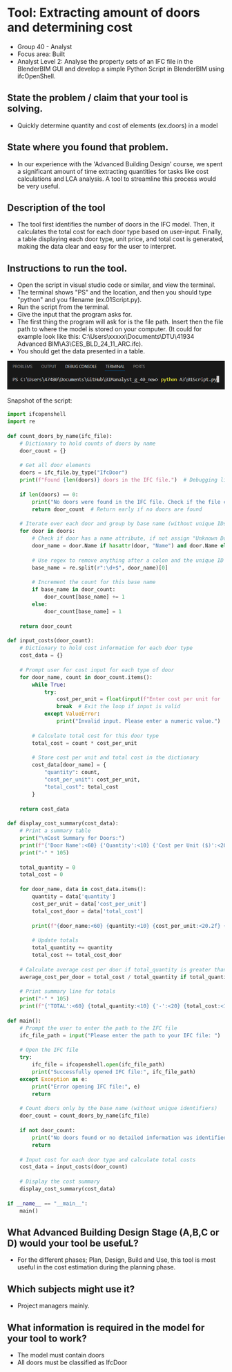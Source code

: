 # Tool: Extracting amount of doors and determining cost

* Group 40 - Analyst 
* Focus area: Built
* Analyst Level 2: Analyse the property sets of an IFC file in the BlenderBIM GUI and develop a simple Python Script in BlenderBIM using ifcOpenShell.

## State the problem / claim that your tool is solving.
*  Quickly determine quantity and cost of elements (ex.doors) in a model 
## State where you found that problem.
* In our experience with the 'Advanced Building Design' course, we spent a significant amount of time extracting quantities for tasks like cost calculations and LCA analysis. A tool to streamline this process would be very useful.  

## Description of the tool
 * The tool first identifies the number of doors in the IFC model. Then, it calculates the total cost for each door type based on user-input. Finally, a table displaying each door type, unit price, and total cost is generated, making the data clear and easy for the user to interpret.  

## Instructions to run the tool.
* Open the script in visual studio code or similar, and view the terminal.  
* The terminal shows "PS" and the location, and then you should type "python" and you filename (ex.01Script.py).  
* Run the script from the terminal.  
* Give the input that the program asks for. 
* The first thing the program will ask for is the file path. Insert then the file path to where the model is stored on your computer. (It could for example look like this: C:\Users\xxxxx\Documents\DTU\41934 Advanced BIM\A3\CES_BLD_24_11_ARC.ifc). 
* You should get the data presented in a table.

![alt text](https://github.com/Odanorland/BIManalyst_g_40_new/blob/main/Skjermbilde_terminal.PNG "Terminal")

Snapshot of the script: 
```python
import ifcopenshell
import re

def count_doors_by_name(ifc_file):
    # Dictionary to hold counts of doors by name
    door_count = {}

    # Get all door elements
    doors = ifc_file.by_type("IfcDoor")
    print(f"Found {len(doors)} doors in the IFC file.")  # Debugging line

    if len(doors) == 0:
        print("No doors were found in the IFC file. Check if the file contains doors.")
        return door_count  # Return early if no doors are found

    # Iterate over each door and group by base name (without unique IDs)
    for door in doors:
        # Check if door has a name attribute, if not assign "Unknown Door"
        door_name = door.Name if hasattr(door, "Name") and door.Name else "Unknown Door"

        # Use regex to remove anything after a colon and the unique ID number
        base_name = re.split(r":\d+$", door_name)[0]

        # Increment the count for this base name
        if base_name in door_count:
            door_count[base_name] += 1
        else:
            door_count[base_name] = 1

    return door_count

def input_costs(door_count):
    # Dictionary to hold cost information for each door type
    cost_data = {}

    # Prompt user for cost input for each type of door
    for door_name, count in door_count.items():
        while True:
            try:
                cost_per_unit = float(input(f"Enter cost per unit for '{door_name}' (Quantity: {count}): "))
                break  # Exit the loop if input is valid
            except ValueError:
                print("Invalid input. Please enter a numeric value.")

        # Calculate total cost for this door type
        total_cost = count * cost_per_unit

        # Store cost per unit and total cost in the dictionary
        cost_data[door_name] = {
            "quantity": count,
            "cost_per_unit": cost_per_unit,
            "total_cost": total_cost
        }

    return cost_data

def display_cost_summary(cost_data):
    # Print a summary table
    print("\nCost Summary for Doors:")
    print(f"{'Door Name':<60} {'Quantity':<10} {'Cost per Unit ($)':<20} {'Total Cost ($)':<15}")
    print("-" * 105)

    total_quantity = 0
    total_cost = 0

    for door_name, data in cost_data.items():
        quantity = data['quantity']
        cost_per_unit = data['cost_per_unit']
        total_cost_door = data['total_cost']

        print(f"{door_name:<60} {quantity:<10} {cost_per_unit:<20.2f} {total_cost_door:<15.2f}")
        
        # Update totals
        total_quantity += quantity
        total_cost += total_cost_door

    # Calculate average cost per door if total_quantity is greater than 0
    average_cost_per_door = total_cost / total_quantity if total_quantity > 0 else 0

    # Print summary line for totals
    print("-" * 105)
    print(f"{'TOTAL':<60} {total_quantity:<10} {'-':<20} {total_cost:<15.2f}")

def main():
    # Prompt the user to enter the path to the IFC file
    ifc_file_path = input("Please enter the path to your IFC file: ")

    # Open the IFC file
    try:
        ifc_file = ifcopenshell.open(ifc_file_path)
        print("Successfully opened IFC file:", ifc_file_path)
    except Exception as e:
        print("Error opening IFC file:", e)
        return

    # Count doors only by the base name (without unique identifiers)
    door_count = count_doors_by_name(ifc_file)

    if not door_count:
        print("No doors found or no detailed information was identified.")
        return

    # Input cost for each door type and calculate total costs
    cost_data = input_costs(door_count)

    # Display the cost summary
    display_cost_summary(cost_data)

if __name__ == "__main__":
    main()
```


## What Advanced Building Design Stage (A,B,C or D) would your tool be usefuL?
* For the different phases; Plan, Design, Build and Use, this tool is most useful in the cost estimation during the planning phase. 

## Which subjects might use it?
* Project managers mainly. 

## What information is required in the model for your tool to work?
* The model must contain doors
* All doors must be classified as IfcDoor

